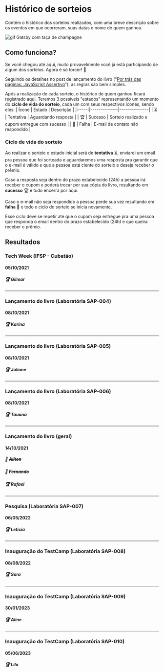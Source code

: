 # Histórico de sorteios
Contém o histórico dos sorteios realizados, com uma breve descrição sobre os eventos em que ocorreram, suas datas e nome de quem ganhou.

![gif Gatsby com taça de champagne](./images/congrats.gif)

## Como funciona?
Se você chegou até aqui, muito provavelmente você já está participando de algum dos sorteios. Agora é só torcer! 🤞

Seguindo os detalhes no post de lançamento do livro ("[Por trás das páginas: JavaScript Assertivo](https://gabrieluizramos.com.br/por-tras-das-paginas-do-javascript-assertivo)"), as regras são bem simples.

Após a realização de cada sorteio, o histórico de quem ganhou ficará registrado aqui. Teremos 3 possíveis "estados" representando um momento do **ciclo de vida do sorteio**, cada um com seus respectivos ícones, sendo eles:
| Ícone | Estado       |   Descrição   |
|:-----:|--------------|---------------|
| ⏳    | Tentativa    | Aguardando resposta                            |
| 🏆    | Sucesso      | Sorteio realizado e cupom entregue com sucesso |
| 🚫    | Falha        | E-mail de contato não respondido               |

### Ciclo de vida do sorteio
Ao realizar o sorteio o estado inicial será de **tentativa** ⏳, enviarei um email pra pessoa que foi sorteada e aguardaremos uma resposta pra garantir que o e-mail é válido e que a pessoa está ciente do sorteio e deseja receber o prêmio.

Caso a resposta seja dentro do prazo estabelecido (24h) a pessoa irá receber o cupom e poderá trocar por sua cópia do livro, resultando em **sucesso** 🏆 e tudo encerra por aqui.

Caso o e-mail não seja respondido a pessoa perde sua vez resultando em **falha** 🚫 e todo o ciclo do sorteio se inicia novamente.

Esse ciclo deve se repetir até que o cupom seja entregue pra uma pessoa que responda o email dentro do prazo estabelecido (24h) e que queira receber o prêmio.

## Resultados

### Tech Week (IFSP - Cubatão)
#### 05/10/2021
##### 🏆 Gilmar

---

### Lançamento do livro (Laboratória SAP-004)
#### 08/10/2021
##### 🏆 Karina

---

### Lançamento do livro (Laboratória SAP-005)
#### 08/10/2021
##### 🏆 Juliane

---

### Lançamento do livro (Laboratória SAP-006)
#### 08/10/2021
##### 🏆 Tauana

---

### Lançamento do livro (geral)
#### 14/10/2021
##### 🚫 <del>Ailton</del>
##### 🚫 <del>Fernando</del>
##### 🏆 Rafael

---

### Pesquisa (Laboratória SAP-007)
#### 06/05/2022
##### 🏆 Leticia

---

### Inauguração do TestCamp (Laboratória SAP-008)
#### 08/08/2022
##### 🏆 Sara

---

### Inauguração do TestCamp (Laboratória SAP-009)
#### 30/01/2023
##### 🏆 Aline

---

### Inauguração do TestCamp (Laboratória SAP-010)
#### 05/06/2023
##### 🏆 Lila
